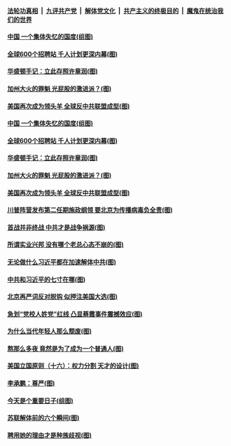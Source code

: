 ####  [法轮功真相](../../../../basic/blob/master/README.md?t=08261931) &nbsp;|&nbsp; [九评共产党](../../../../9ping.md/blob/master/README.md?t=08261931) &nbsp;|&nbsp; [解体党文化](../../../../jtdwh.md/blob/master/README.md?t=08261931)  &nbsp;|&nbsp; [共产主义的终极目的](../../../../gczydzjmd.md/blob/master/README.md?t=08261931) &nbsp;|&nbsp; [魔鬼在统治我们的世界](../../../../mgztzwmdsj.md/blob/master/README.md?t=08261931) 

#### [中国 一个集体失忆的国度(组图)](../pages/p4/944166.md?t=08261931) 

#### [全球600个招聘站 千人计划更深内幕(图)](../pages/p4/944165.md?t=08261931) 

#### [华盛顿手记：立此存照许章润(图)](../pages/p4/944164.md?t=08261931) 

#### [加州大火的罪魁 光屁股的激进派？(图)](../pages/p4/944162.md?t=08261931) 

#### [美国再次成为领头羊 全球反中共联盟成型(图)](../pages/p4/944153.md?t=08261931) 


#### [中国 一个集体失忆的国度(组图)](../pages/p4/944166.md?t=08261931) 

#### [全球600个招聘站 千人计划更深内幕(图)](../pages/p4/944165.md?t=08261931) 

#### [华盛顿手记：立此存照许章润(图)](../pages/p4/944164.md?t=08261931) 

#### [加州大火的罪魁 光屁股的激进派？(图)](../pages/p4/944162.md?t=08261931) 

#### [美国再次成为领头羊 全球反中共联盟成型(图)](../pages/p4/944153.md?t=08261931) 


#### [川普阵营发布第二任期施政纲领 要北京为传播病毒负全责(图)](../pages/p4/944152.md?t=08261931) 

#### [首战并非终战 中共才是战争祸源(图)](../pages/p4/944078.md?t=08261931) 

#### [所谓实业兴邦 没有哪个老总心态不崩的(图)](../pages/p4/944076.md?t=08261931) 

#### [无论做什么习近平都在加速解体中共(图)](../pages/p4/943962.md?t=08261931) 

#### [中共和习近平的七寸在哪(图)](../pages/p4/944073.md?t=08261931) 

#### [北京再严词反对脱钩 似押注美国大选(图)](../pages/p4/944070.md?t=08261931) 

#### [急划“党校人姓党”红线 凸显蔡霞事件震撼效应(图)](../pages/p4/944067.md?t=08261931) 

#### [为什么当代年轻人那么颓废(图)](../pages/p4/943955.md?t=08261931) 

#### [熬那么多夜 竟然是为了成为一个普通人(图)](../pages/p4/943956.md?t=08261931) 

#### [美国立国原则（十六）：权力分割 天才的设计(图)](../pages/p4/943939.md?t=08261931) 

#### [李承鹏：尊严(图)](../pages/p4/943948.md?t=08261931) 

#### [今天是个重要日子(组图)](../pages/p4/943940.md?t=08261931) 

#### [苏联解体前的六个瞬间(图)](../pages/p4/943938.md?t=08261931) 

#### [聘用她的理由才是种族歧视(图)](../pages/p4/943863.md?t=08261931) 

